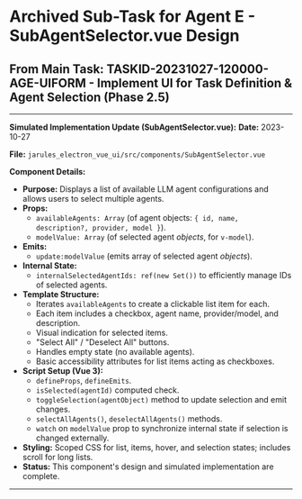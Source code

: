 # Archived Sub-Task for Agent E - SubAgentSelector.vue Design
## From Main Task: TASKID-20231027-120000-AGE-UIFORM - Implement UI for Task Definition & Agent Selection (Phase 2.5)

---
**Simulated Implementation Update (SubAgentSelector.vue):**
**Date:** 2023-10-27

**File:** `jarules_electron_vue_ui/src/components/SubAgentSelector.vue`

**Component Details:**
*   **Purpose:** Displays a list of available LLM agent configurations and allows users to select multiple agents.
*   **Props:**
    *   `availableAgents: Array` (of agent objects: `{ id, name, description?, provider, model }`).
    *   `modelValue: Array` (of selected agent *objects*, for `v-model`).
*   **Emits:**
    *   `update:modelValue` (emits array of selected agent *objects*).
*   **Internal State:**
    *   `internalSelectedAgentIds: ref(new Set())` to efficiently manage IDs of selected agents.
*   **Template Structure:**
    *   Iterates `availableAgents` to create a clickable list item for each.
    *   Each item includes a checkbox, agent name, provider/model, and description.
    *   Visual indication for selected items.
    *   "Select All" / "Deselect All" buttons.
    *   Handles empty state (no available agents).
    *   Basic accessibility attributes for list items acting as checkboxes.
*   **Script Setup (Vue 3):**
    *   `defineProps`, `defineEmits`.
    *   `isSelected(agentId)` computed check.
    *   `toggleSelection(agentObject)` method to update selection and emit changes.
    *   `selectAllAgents()`, `deselectAllAgents()` methods.
    *   `watch` on `modelValue` prop to synchronize internal state if selection is changed externally.
*   **Styling:** Scoped CSS for list, items, hover, and selection states; includes scroll for long lists.
*   **Status:** This component's design and simulated implementation are complete.
---
